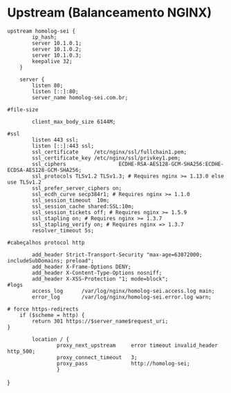# Upstream (Balanceamento NGINX)

    upstream homolog-sei {
            ip_hash;
            server 10.1.0.1;
            server 10.1.0.2;
            server 10.1.0.3;
            keepalive 32;
        }

        server {
            listen 80;
            listen [::]:80;
            server_name homolog-sei.com.br;

    #file-size

            client_max_body_size 6144M;

    #ssl
            listen 443 ssl;
            listen [::]:443 ssl;
            ssl_certificate     /etc/nginx/ssl/fullchain1.pem;
            ssl_certificate_key /etc/nginx/ssl/privkey1.pem;
            ssl_ciphers                 ECDHE-RSA-AES128-GCM-SHA256:ECDHE-ECDSA-AES128-GCM-SHA256;
            ssl_protocols TLSv1.2 TLSv1.3; # Requires nginx >= 1.13.0 else use TLSv1.2
            ssl_prefer_server_ciphers on;
            ssl_ecdh_curve secp384r1; # Requires nginx >= 1.1.0
            ssl_session_timeout  10m;
            ssl_session_cache shared:SSL:10m;
            ssl_session_tickets off; # Requires nginx >= 1.5.9
            ssl_stapling on; # Requires nginx >= 1.3.7
            ssl_stapling_verify on; # Requires nginx => 1.3.7
            resolver_timeout 5s;
    
    #cabeçalhos protocol http
            
            add_header Strict-Transport-Security "max-age=63072000; includeSubDomains; preload";
            add_header X-Frame-Options DENY;
            add_header X-Content-Type-Options nosniff;
            add_header X-XSS-Protection "1; mode=block";
    #logs
            access_log      /var/log/nginx/homolog-sei.access.log main;
            error_log       /var/log/nginx/homolog-sei.error.log warn;

    # force https-redirects
        if ($scheme = http) {
            return 301 https://$server_name$request_uri;
    }

            location / {
                    proxy_next_upstream     error timeout invalid_header http_500;
                    proxy_connect_timeout   3;
                    proxy_pass              http://homolog-sei;
                    }
 }



